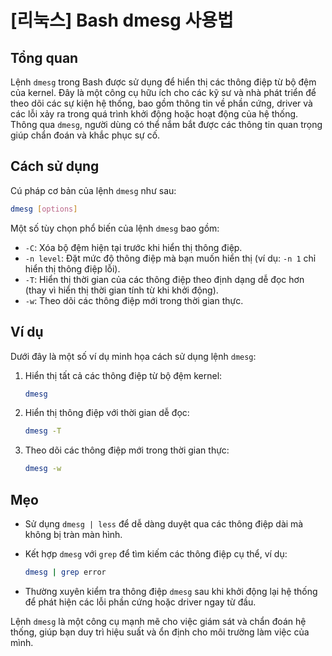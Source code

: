# [리눅스] Bash dmesg 사용법

## Tổng quan
Lệnh `dmesg` trong Bash được sử dụng để hiển thị các thông điệp từ bộ đệm của kernel. Đây là một công cụ hữu ích cho các kỹ sư và nhà phát triển để theo dõi các sự kiện hệ thống, bao gồm thông tin về phần cứng, driver và các lỗi xảy ra trong quá trình khởi động hoặc hoạt động của hệ thống. Thông qua `dmesg`, người dùng có thể nắm bắt được các thông tin quan trọng giúp chẩn đoán và khắc phục sự cố.

## Cách sử dụng
Cú pháp cơ bản của lệnh `dmesg` như sau:

```bash
dmesg [options]
```

Một số tùy chọn phổ biến của lệnh `dmesg` bao gồm:

- `-C`: Xóa bộ đệm hiện tại trước khi hiển thị thông điệp.
- `-n level`: Đặt mức độ thông điệp mà bạn muốn hiển thị (ví dụ: `-n 1` chỉ hiển thị thông điệp lỗi).
- `-T`: Hiển thị thời gian của các thông điệp theo định dạng dễ đọc hơn (thay vì hiển thị thời gian tính từ khi khởi động).
- `-w`: Theo dõi các thông điệp mới trong thời gian thực.

## Ví dụ
Dưới đây là một số ví dụ minh họa cách sử dụng lệnh `dmesg`:

1. Hiển thị tất cả các thông điệp từ bộ đệm kernel:

   ```bash
   dmesg
   ```

2. Hiển thị thông điệp với thời gian dễ đọc:

   ```bash
   dmesg -T
   ```

3. Theo dõi các thông điệp mới trong thời gian thực:

   ```bash
   dmesg -w
   ```

## Mẹo
- Sử dụng `dmesg | less` để dễ dàng duyệt qua các thông điệp dài mà không bị tràn màn hình.
- Kết hợp `dmesg` với `grep` để tìm kiếm các thông điệp cụ thể, ví dụ:

  ```bash
  dmesg | grep error
  ```

- Thường xuyên kiểm tra thông điệp `dmesg` sau khi khởi động lại hệ thống để phát hiện các lỗi phần cứng hoặc driver ngay từ đầu.

Lệnh `dmesg` là một công cụ mạnh mẽ cho việc giám sát và chẩn đoán hệ thống, giúp bạn duy trì hiệu suất và ổn định cho môi trường làm việc của mình.